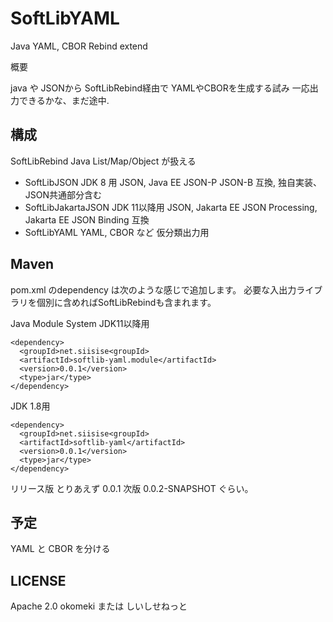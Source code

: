 # SoftLibYAML
Java YAML, CBOR Rebind extend

概要

java や JSONから SoftLibRebind経由で YAMLやCBORを生成する試み
一応出力できるかな、まだ途中.

## 構成

SoftLibRebind Java List/Map/Object が扱える
  - SoftLibJSON        JDK  8   用 JSON,  Java EE    JSON-P JSON-B 互換, 独自実装、JSON共通部分含む
  - SoftLibJakartaJSON JDK 11以降用 JSON,  Jakarta EE JSON Processing, Jakarta EE JSON Binding 互換
  - SoftLibYAML        YAML, CBOR など 仮分類出力用

## Maven

pom.xml のdependency は次のような感じで追加します。
必要な入出力ライブラリを個別に含めればSoftLibRebindも含まれます。

Java Module System JDK11以降用
```
<dependency>
  <groupId>net.siisise<groupId>
  <artifactId>softlib-yaml.module</artifactId>
  <version>0.0.1</version>
  <type>jar</type>
</dependency>
```
JDK 1.8用
```
<dependency>
  <groupId>net.siisise<groupId>
  <artifactId>softlib-yaml</artifactId>
  <version>0.0.1</version>
  <type>jar</type>
</dependency>
```
リリース版 とりあえず 0.0.1
次版 0.0.2-SNAPSHOT ぐらい。

## 予定

   YAML と CBOR を分ける

## LICENSE

 Apache 2.0
 okomeki または しいしせねっと


